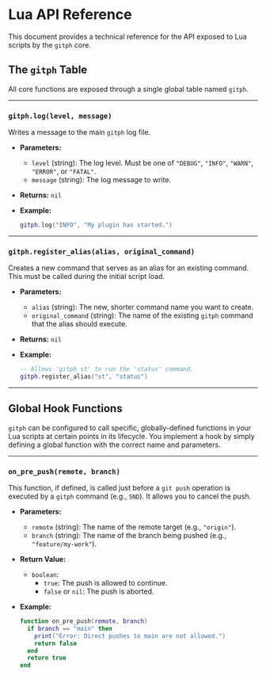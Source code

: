# Lua API Reference

This document provides a technical reference for the API exposed to Lua scripts by the `gitph` core.

## The `gitph` Table

All core functions are exposed through a single global table named `gitph`.

---

### `gitph.log(level, message)`

Writes a message to the main `gitph` log file.

- **Parameters:**
  - `level` (string): The log level. Must be one of `"DEBUG"`, `"INFO"`, `"WARN"`, `"ERROR"`, or `"FATAL"`.
  - `message` (string): The log message to write.

- **Returns:** `nil`

- **Example:**
  ```lua
  gitph.log("INFO", "My plugin has started.")
  ```

---

### `gitph.register_alias(alias, original_command)`

Creates a new command that serves as an alias for an existing command. This must be called during the initial script load.

- **Parameters:**
  - `alias` (string): The new, shorter command name you want to create.
  - `original_command` (string): The name of the existing `gitph` command that the alias should execute.

- **Returns:** `nil`

- **Example:**
  ```lua
  -- Allows 'gitph st' to run the 'status' command.
  gitph.register_alias("st", "status")
  ```

---

## Global Hook Functions

`gitph` can be configured to call specific, globally-defined functions in your Lua scripts at certain points in its lifecycle. You implement a hook by simply defining a global function with the correct name and parameters.

---

### `on_pre_push(remote, branch)`

This function, if defined, is called just before a `git push` operation is executed by a `gitph` command (e.g., `SND`). It allows you to cancel the push.

- **Parameters:**
  - `remote` (string): The name of the remote target (e.g., `"origin"`).
  - `branch` (string): The name of the branch being pushed (e.g., `"feature/my-work"`).

- **Return Value:**
  - `boolean`:
    - `true`: The push is allowed to continue.
    - `false` or `nil`: The push is aborted.

- **Example:**
  ```lua
  function on_pre_push(remote, branch)
    if branch == "main" then
      print("Error: Direct pushes to main are not allowed.")
      return false
    end
    return true
  end
  ```
